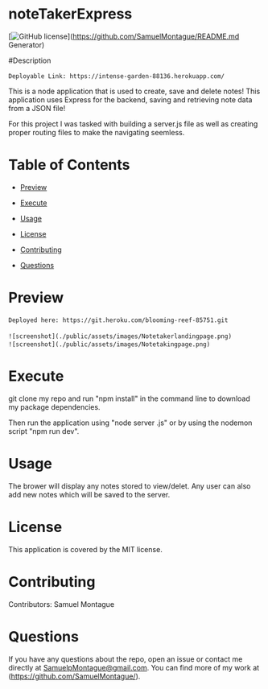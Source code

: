 # noteTakerExpress 
[![GitHub license](https://img.shields.io/badge/license-MIT-blue.svg)](https://github.com/SamuelMontague/README.md Generator)
  
#Description

    Deployable Link: https://intense-garden-88136.herokuapp.com/

This is a node application that is used to create, save and delete notes! This application uses Express for the backend, saving and retrieving note data from a JSON file!

For this project I was tasked with building a server.js file as well as creating proper routing files to make the navigating seemless. 
    
# Table of Contents

* [Preview](#Preview)

* [Execute](#Execute)
    
* [Usage](#usage)

* [License](#license)

* [Contributing](#contributing)

* [Questions](#questions)
    
# Preview
    Deployed here: https://git.heroku.com/blooming-reef-85751.git

    ![screenshot](./public/assets/images/Notetakerlandingpage.png)
    ![screenshot](./public/assets/images/Notetakingpage.png)

# Execute   
git clone my repo and run "npm install" in the command line to download my package dependencies.

Then run the application using "node server .js" or by using the nodemon script "npm run dev".

# Usage

The brower will display any notes stored to view/delet. Any user can also add new notes which will be saved to the server.

# License

This application is covered by the MIT license.
    
# Contributing

Contributors: Samuel Montague

# Questions

If you have any questions about the repo, open an issue or contact me directly at SamuelpMontague@gmail.com. You can find more of my work at (https://github.com/SamuelMontague/).

